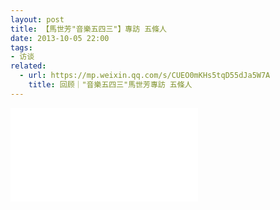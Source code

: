 ```yaml
---
layout: post
title: 【馬世芳"音樂五四三"】專訪 五條人
date: 2013-10-05 22:00
tags:
- 访谈
related: 
  - url: https://mp.weixin.qq.com/s/CUEO0mKHs5tqD55dJa5W7A
    title: 回顾｜"音樂五四三"馬世芳專訪 五條人
---
```


<div class="iframe-container">
<iframe class="responsive-iframe" src="//player.bilibili.com/player.html?aid=327977684&bvid=BV1yA41147z6&cid=185369004&page=1" frameborder="no" allowfullscreen="true"></iframe>
</div>
